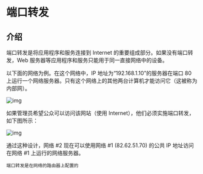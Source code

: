 # 端口转发

## 介绍

端口转发是将应用程序和服务连接到 Internet 的重要组成部分。如果没有端口转发，Web 服务器等应用程序和服务只能用于同一直接网络中的设备。

以下面的网络为例。在这个网络中，IP 地址为“192.168.1.10”的服务器在端口 80 上运行一个网络服务器。只有这个网络上的其他两台计算机才能访问它（这被称为内部网）。

![img](F:%5CNote%5CNote%5CGitBook.gitbook%5Cassets%5CPort-Forward.png)

如果管理员希望公众可以访问该网站（使用 Internet），他们必须实施端口转发，如下图所示：

![img](F:%5CNote%5CNote%5CGitBook.gitbook%5Cassets%5CPort-Forward1.png)

通过这种设计，网络 #2 现在可以使用网络 #1 (82.62.51.70) 的公共 IP 地址访问在网络 #1 上运行的网络服务器。

`端口转发是在网络的路由器上配置的`

